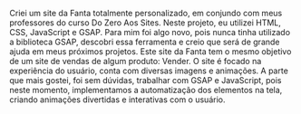 Criei um site da Fanta totalmente personalizado, em conjundo com meus professores do curso Do Zero Aos Sites. 
 Neste projeto, eu utilizei HTML, CSS, JavaScript e GSAP. Para mim foi algo novo, pois nunca tinha utilizado a biblioteca GSAP, descobri essa ferramenta e creio que será de grande ajuda
em meus próximos projetos.
 Este site da Fanta tem o mesmo objetivo de um site de vendas de algum produto: Vender. O site é focado na experiência do usuário, conta com diversas imagens e animações.
 A parte que mais gostei, foi sem dúvidas, trabalhar com GSAP e JavaScript, pois neste momento, implementamos a automatização dos elementos na tela, criando animações divertidas e interativas
com o usuário.
